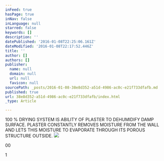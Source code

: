 ```yaml
---
inFeed: true
hasPage: true
inNav: false
inLanguage: null
starred: false
keywords: []
description: ''
datePublished: '2016-01-08T22:25:06.161Z'
dateModified: '2016-01-08T22:17:52.446Z'
title: ''
author: []
authors: []
publisher:
  name: null
  domain: null
  url: null
  favicon: null
sourcePath: _posts/2016-01-08-38e8d352-a51d-4986-ac0c-e21f733dfafb.md
published: true
url: 38e8d352-a51d-4986-ac0c-e21f733dfafb/index.html
_type: Article

---
```

100 % DRYING SYSTEM IS ABILITY OF PLASTER TO DEHUMIDIFY DAMP SURFACE. PLASTER CONSTANTLY REMOVES MOISTURE FROM THE WALL AND LETS THIS MOISTURE TO EVAPORATE THROUGH ITS POROUS STRUCTURE OUTSIDE.
![](https://the-grid-user-content.s3-us-west-2.amazonaws.com/2e730d04-c489-48f2-9a3f-b1d968d2907a.jpg)

00

1